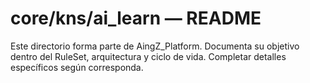 # core/kns/ai_learn — README

Este directorio forma parte de AingZ_Platform. Documenta su objetivo dentro del RuleSet, arquitectura y ciclo de vida. Completar detalles específicos según corresponda.
